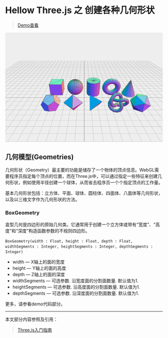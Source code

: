 # Hellow Three.js 之 创建各种几何形状

> [Demo查看](../demo/hello-threejs/hello-geometry.html)

![geometry](./images/geometry.png) 

## 几何模型(Geometries)

几何形状（Geometry）最主要的功能是储存了一个物体的顶点信息。WebGL需要程序员指定每个顶点的位置，而在Three.js中，可以通过指定一些特征来创建几何形状，例如使用半径创建一个球体，从而省去程序员一个个指定顶点的工作量。

基本几何形状包括：立方体、平面、球体、圆柱体、四面体、八面体等几何形状，以及以三维文字作为几何形状的方法。

### BoxGeometry

盒型几何是四边形的原始几何类。它通常用于创建一个立方体或带有“宽度”、“高度”和“深度”构造函数参数的不规则四边形。

`BoxGeometry(width : Float, height : Float, depth : Float, widthSegments : Integer, heightSegments : Integer, depthSegments : Integer)`

- width — X轴上的面的宽度
- height — Y轴上的面的高度
- depth — Z轴上的面的深度
- widthSegments — 可选参数. 沿宽度面的分割面数量. 默认值为1.
- heightSegments — 可选参数. 沿高度面的分割面数量. 默认值为1.
- depthSegments — 可选参数. 沿深度面的分割面数量. 默认值为1.

更多，请参看demo代码部分。

------

本文部分内容参照及引用：

> [Three.js入门指南](http://www.ituring.com.cn/book/1272)
